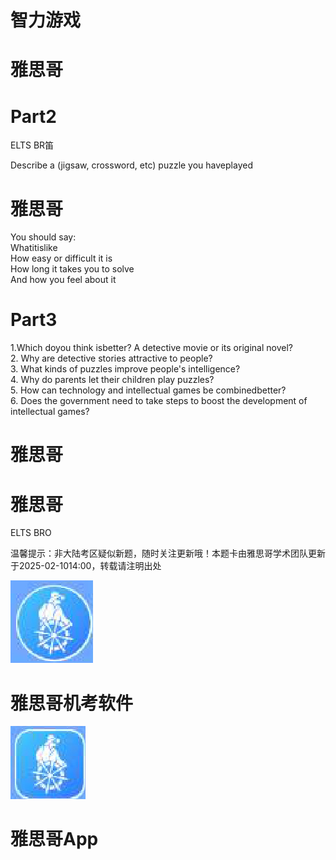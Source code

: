 # 智力游戏  

# 雅思哥  

# Part2  

ELTS BR笛  

Describe a (jigsaw, crossword, etc) puzzle you haveplayed  

# 雅思哥  

You should say:   
Whatitislike   
How easy or difficult it is   
How long it takes you to solve   
And how you feel about it  

# Part3  

1.Which doyou think isbetter? A detective movie or its original novel?   
2. Why are detective stories attractive to people?   
3. What kinds of puzzles improve people's intelligence?   
4. Why do parents let their children play puzzles?   
5. How can technology and intellectual games be combinedbetter?   
6. Does the government need to take steps to boost the development of intellectual games?  

# 雅思哥  

# 雅思哥  

ELTS BRO  

温馨提示：非大陆考区疑似新题，随时关注更新哦！本题卡由雅思哥学术团队更新于2025-02-1014:00，转载请注明出处  

![](images/8c2952252826547eaec3ef7924d101b4e2a4b50d2a0d2fdecb4f6ac2c8b950a3.jpg)  

# 雅思哥机考软件  

![](images/d7240af54d8301c9c143108f65df81d56aff042d591508faecc1608a62a1a62f.jpg)  

# 雅思哥App  